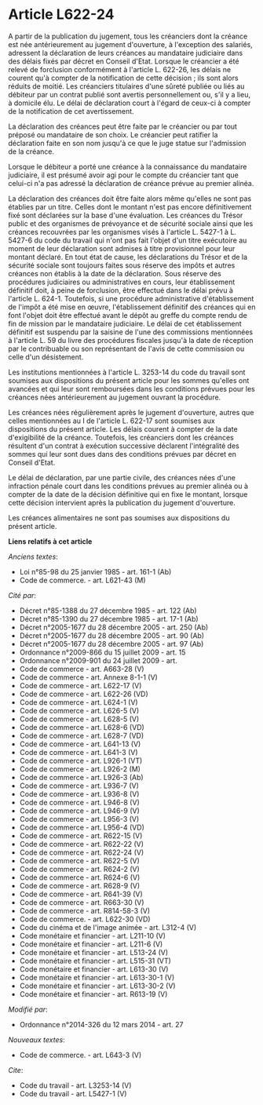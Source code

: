 # Article L622-24

A partir de la publication du jugement, tous les créanciers dont la créance est née antérieurement au jugement d'ouverture, à
l'exception des salariés, adressent la déclaration de leurs créances au mandataire judiciaire dans des délais fixés par
décret en Conseil d'Etat. Lorsque le créancier a été relevé de forclusion conformément à l'article L. 622-26, les délais ne
courent qu'à compter de la notification de cette décision ; ils sont alors réduits de moitié. Les créanciers titulaires d'une
sûreté publiée ou liés au débiteur par un contrat publié sont avertis personnellement ou, s'il y a lieu, à domicile élu. Le
délai de déclaration court à l'égard de ceux-ci à compter de la notification de cet avertissement. 

La déclaration des créances peut être faite par le créancier ou par tout préposé ou mandataire de son choix. Le créancier
peut ratifier la déclaration faite en son nom jusqu'à ce que le juge statue sur l'admission de la créance. 

Lorsque le débiteur a porté une créance à la connaissance du mandataire judiciaire, il est présumé avoir agi pour le compte
du créancier tant que celui-ci n'a pas adressé la déclaration de créance prévue au premier alinéa. 

La déclaration des créances doit être faite alors même qu'elles ne sont pas établies par un titre. Celles dont le montant
n'est pas encore définitivement fixé sont déclarées sur la base d'une évaluation. Les créances du Trésor public et des
organismes de prévoyance et de sécurité sociale ainsi que les créances recouvrées par les organismes visés à l'article L.
5427-1 à L. 5427-6 du code du travail qui n'ont pas fait l'objet d'un titre exécutoire au moment de leur déclaration sont
admises à titre provisionnel pour leur montant déclaré. En tout état de cause, les déclarations du Trésor et de la sécurité
sociale sont toujours faites sous réserve des impôts et autres créances non établis à la date de la déclaration. Sous réserve
des procédures judiciaires ou administratives en cours, leur établissement définitif doit, à peine de forclusion, être
effectué dans le délai prévu à l'article L. 624-1. Toutefois, si une procédure administrative d'établissement de l'impôt a
été mise en œuvre, l'établissement définitif des créances qui en font l'objet doit être effectué avant le dépôt au greffe du
compte rendu de fin de mission par le mandataire judiciaire. Le délai de cet établissement définitif est suspendu par la
saisine de l'une des commissions mentionnées à l'article L. 59 du livre des procédures fiscales jusqu'à la date de réception
par le contribuable ou son représentant de l'avis de cette commission ou celle d'un désistement. 

Les institutions mentionnées à l'article L. 3253-14 du code du travail sont soumises aux dispositions du présent article pour
les sommes qu'elles ont avancées et qui leur sont remboursées dans les conditions prévues pour les créances nées
antérieurement au jugement ouvrant la procédure. 

Les créances nées régulièrement après le jugement d'ouverture, autres que celles mentionnées au I de l'article L. 622-17 sont
soumises aux dispositions du présent article. Les délais courent à compter de la date d'exigibilité de la créance. Toutefois,
les créanciers dont les créances résultent d'un contrat à exécution successive déclarent l'intégralité des sommes qui leur
sont dues dans des conditions prévues par décret en Conseil d'Etat. 

Le délai de déclaration, par une partie civile, des créances nées d'une infraction pénale court dans les conditions prévues
au premier alinéa ou à compter de la date de la décision définitive qui en fixe le montant, lorsque cette décision intervient
après la publication du jugement d'ouverture. 

Les créances alimentaires ne sont pas soumises aux dispositions du présent article.

**Liens relatifs à cet article**

_Anciens textes_:

  - Loi n°85-98 du 25 janvier 1985 - art. 161-1 (Ab)
  - Code de commerce. - art. L621-43 (M)

_Cité par_:

  - Décret n°85-1388 du 27 décembre 1985 - art. 122 (Ab)
  - Décret n°85-1390 du 27 décembre 1985 - art. 17-1 (Ab)
  - Décret n°2005-1677 du 28 décembre 2005 - art. 250 (Ab)
  - Décret n°2005-1677 du 28 décembre 2005 - art. 90 (Ab)
  - Décret n°2005-1677 du 28 décembre 2005 - art. 97 (Ab)
  - Ordonnance n°2009-866 du 15 juillet 2009 - art. 15
  - Ordonnance n°2009-901 du 24 juillet 2009 - art.
  - Code de commerce - art. A663-28 (V)
  - Code de commerce - art. Annexe 8-1-1 (V)
  - Code de commerce - art. L622-17 (V)
  - Code de commerce - art. L622-26 (VD)
  - Code de commerce - art. L624-1 (V)
  - Code de commerce - art. L626-5 (V)
  - Code de commerce - art. L628-5 (V)
  - Code de commerce - art. L628-6 (VD)
  - Code de commerce - art. L628-7 (VD)
  - Code de commerce - art. L641-13 (V)
  - Code de commerce - art. L641-3 (V)
  - Code de commerce - art. L926-1 (VT)
  - Code de commerce - art. L926-2 (M)
  - Code de commerce - art. L926-3 (Ab)
  - Code de commerce - art. L936-7 (V)
  - Code de commerce - art. L936-8 (V)
  - Code de commerce - art. L946-8 (V)
  - Code de commerce - art. L946-9 (V)
  - Code de commerce - art. L956-3 (V)
  - Code de commerce - art. L956-4 (VD)
  - Code de commerce - art. R622-15 (V)
  - Code de commerce - art. R622-22 (V)
  - Code de commerce - art. R622-24 (V)
  - Code de commerce - art. R622-5 (V)
  - Code de commerce - art. R624-2 (V)
  - Code de commerce - art. R624-6 (V)
  - Code de commerce - art. R628-9 (V)
  - Code de commerce - art. R641-39 (V)
  - Code de commerce - art. R663-30 (V)
  - Code de commerce - art. R814-58-3 (V)
  - Code de commerce. - art. L622-30 (VD)
  - Code du cinéma et de l'image animée - art. L312-4 (V)
  - Code monétaire et financier - art. L211-10 (V)
  - Code monétaire et financier - art. L211-6 (V)
  - Code monétaire et financier - art. L513-24 (V)
  - Code monétaire et financier - art. L515-31 (VT)
  - Code monétaire et financier - art. L613-30 (V)
  - Code monétaire et financier - art. L613-30-1 (V)
  - Code monétaire et financier - art. L613-30-2 (V)
  - Code monétaire et financier - art. R613-19 (V)

_Modifié par_:

  - Ordonnance n°2014-326 du 12 mars 2014 - art. 27

_Nouveaux textes_:

  - Code de commerce. - art. L643-3 (V)

_Cite_:

  - Code du travail - art. L3253-14 (V)
  - Code du travail - art. L5427-1 (V)
